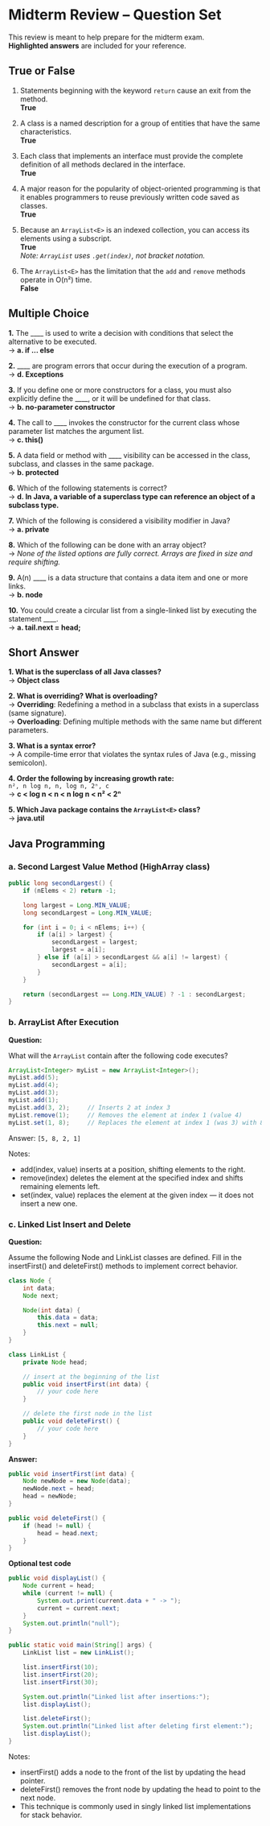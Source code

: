 # Midterm Review – Question Set

This review is meant to help prepare for the midterm exam.  
**Highlighted answers** are included for your reference.



## True or False

1. Statements beginning with the keyword `return` cause an exit from the method.  
   **True**

2. A class is a named description for a group of entities that have the same characteristics.  
   **True**

3. Each class that implements an interface must provide the complete definition of all methods declared in the interface.  
   **True**

4. A major reason for the popularity of object-oriented programming is that it enables programmers to reuse previously written code saved as classes.  
   **True**

5. Because an `ArrayList<E>` is an indexed collection, you can access its elements using a subscript.  
   **True**  
   _Note: `ArrayList` uses `.get(index)`, not bracket notation._

6. The `ArrayList<E>` has the limitation that the `add` and `remove` methods operate in O(n²) time.  
   **False**



## Multiple Choice

**1.** The ____ is used to write a decision with conditions that select the alternative to be executed.  
→ **a. if ... else**

**2.** ____ are program errors that occur during the execution of a program.  
→ **d. Exceptions**

**3.** If you define one or more constructors for a class, you must also explicitly define the ____, or it will be undefined for that class.  
→ **b. no-parameter constructor**

**4.** The call to ____ invokes the constructor for the current class whose parameter list matches the argument list.  
→ **c. this()**

**5.** A data field or method with ____ visibility can be accessed in the class, subclass, and classes in the same package.  
→ **b. protected**

**6.** Which of the following statements is correct?  
→ **d. In Java, a variable of a superclass type can reference an object of a subclass type.**

**7.** Which of the following is considered a visibility modifier in Java?  
→ **a. private**

**8.** Which of the following can be done with an array object?  
→ _None of the listed options are fully correct. Arrays are fixed in size and require shifting._

**9.** A(n) ____ is a data structure that contains a data item and one or more links.  
→ **b. node**

**10.** You could create a circular list from a single-linked list by executing the statement ____.  
→ **a. tail.next = head;**



## Short Answer

**1. What is the superclass of all Java classes?**  
→ **Object class**

**2. What is overriding? What is overloading?**  
→ **Overriding**: Redefining a method in a subclass that exists in a superclass (same signature).  
→ **Overloading**: Defining multiple methods with the same name but different parameters.

**3. What is a syntax error?**  
→ A compile-time error that violates the syntax rules of Java (e.g., missing semicolon).

**4. Order the following by increasing growth rate:**  
`n², n log n, n, log n, 2ⁿ, c`  
→ **c < log n < n < n log n < n² < 2ⁿ**

**5. Which Java package contains the `ArrayList<E>` class?**  
→ **java.util**



## Java Programming

### a. Second Largest Value Method (HighArray class)

```java
public long secondLargest() {
    if (nElems < 2) return -1;

    long largest = Long.MIN_VALUE;
    long secondLargest = Long.MIN_VALUE;

    for (int i = 0; i < nElems; i++) {
        if (a[i] > largest) {
            secondLargest = largest;
            largest = a[i];
        } else if (a[i] > secondLargest && a[i] != largest) {
            secondLargest = a[i];
        }
    }

    return (secondLargest == Long.MIN_VALUE) ? -1 : secondLargest;
}
```

### b. ArrayList After Execution

**Question:**  

What will the `ArrayList` contain after the following code executes?

```java
ArrayList<Integer> myList = new ArrayList<Integer>();
myList.add(5);
myList.add(4);
myList.add(3);
myList.add(1);
myList.add(3, 2);     // Inserts 2 at index 3
myList.remove(1);     // Removes the element at index 1 (value 4)
myList.set(1, 8);     // Replaces the element at index 1 (was 3) with 8
```
Answer:
`[5, 8, 2, 1]`

Notes:

- add(index, value) inserts at a position, shifting elements to the right.
- remove(index) deletes the element at the specified index and shifts remaining elements left.
- set(index, value) replaces the element at the given index — it does not insert a new one.

### c. Linked List Insert and Delete
**Question:**

Assume the following Node and LinkList classes are defined.
Fill in the insertFirst() and deleteFirst() methods to implement correct behavior.

```java
class Node {
    int data;
    Node next;

    Node(int data) {
        this.data = data;
        this.next = null;
    }
}

class LinkList {
    private Node head;

    // insert at the beginning of the list
    public void insertFirst(int data) {
        // your code here
    }

    // delete the first node in the list
    public void deleteFirst() {
        // your code here
    }
}
```

**Answer:**

```java
public void insertFirst(int data) {
    Node newNode = new Node(data);
    newNode.next = head;
    head = newNode;
}

public void deleteFirst() {
    if (head != null) {
        head = head.next;
    }
}


```

**Optional test code**
```java
public void displayList() {
    Node current = head;
    while (current != null) {
        System.out.print(current.data + " -> ");
        current = current.next;
    }
    System.out.println("null");
}

public static void main(String[] args) {
    LinkList list = new LinkList();

    list.insertFirst(10);
    list.insertFirst(20);
    list.insertFirst(30);

    System.out.println("Linked list after insertions:");
    list.displayList();

    list.deleteFirst();
    System.out.println("Linked list after deleting first element:");
    list.displayList();
}
```

Notes:

- insertFirst() adds a node to the front of the list by updating the head pointer.
- deleteFirst() removes the front node by updating the head to point to the next node.
- This technique is commonly used in singly linked list implementations for stack behavior.